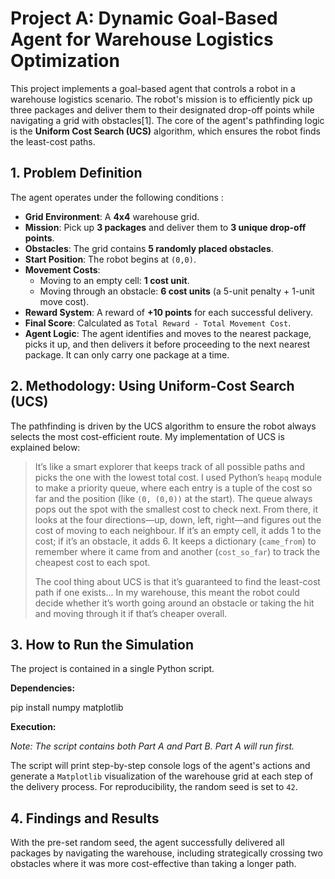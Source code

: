 # Project A: Dynamic Goal-Based Agent for Warehouse Logistics Optimization

This project implements a goal-based agent that controls a robot in a warehouse logistics scenario. The robot's mission is to efficiently pick up three packages and deliver them to their designated drop-off points while navigating a grid with obstacles[1]. The core of the agent's pathfinding logic is the **Uniform Cost Search (UCS)** algorithm, which ensures the robot finds the least-cost paths.

## 1. Problem Definition
The agent operates under the following conditions :

*   **Grid Environment**: A **4x4** warehouse grid.
*   **Mission**: Pick up **3 packages** and deliver them to **3 unique drop-off points**.
*   **Obstacles**: The grid contains **5 randomly placed obstacles**.
*   **Start Position**: The robot begins at `(0,0)`.
*   **Movement Costs**:
    *   Moving to an empty cell: **1 cost unit**.
    *   Moving through an obstacle: **6 cost units** (a 5-unit penalty + 1-unit move cost).
*   **Reward System**: A reward of **+10 points** for each successful delivery.
*   **Final Score**: Calculated as `Total Reward - Total Movement Cost`.
*   **Agent Logic**: The agent identifies and moves to the nearest package, picks it up, and then delivers it before proceeding to the next nearest package. It can only carry one package at a time.

## 2. Methodology: Using Uniform-Cost Search (UCS)

The pathfinding is driven by the UCS algorithm to ensure the robot always selects the most cost-efficient route. My implementation of UCS is explained below:

> It’s like a smart explorer that keeps track of all possible paths and picks the one with the lowest total cost. I used Python’s `heapq` module to make a priority queue, where each entry is a tuple of the cost so far and the position (like `(0, (0,0))` at the start). The queue always pops out the spot with the smallest cost to check next. From there, it looks at the four directions—up, down, left, right—and figures out the cost of moving to each neighbour. If it’s an empty cell, it adds 1 to the cost; if it’s an obstacle, it adds 6. It keeps a dictionary (`came_from`) to remember where it came from and another (`cost_so_far`) to track the cheapest cost to each spot.
>
> The cool thing about UCS is that it’s guaranteed to find the least-cost path if one exists... In my warehouse, this meant the robot could decide whether it’s worth going around an obstacle or taking the hit and moving through it if that’s cheaper overall.

## 3. How to Run the Simulation

The project is contained in a single Python script.

**Dependencies:**

pip install numpy matplotlib

**Execution:**

*Note: The script contains both Part A and Part B. Part A will run first.*

The script will print step-by-step console logs of the agent's actions and generate a `Matplotlib` visualization of the warehouse grid at each step of the delivery process. For reproducibility, the random seed is set to `42`.

## 4. Findings and Results

With the pre-set random seed, the agent successfully delivered all packages by navigating the warehouse, including strategically crossing two obstacles where it was more cost-effective than taking a longer path.
